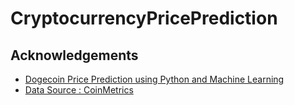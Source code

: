 # CryptocurrencyPricePrediction

## Acknowledgements

 - [Dogecoin Price Prediction using Python and Machine Learning](https://www.youtube.com/watch?v=FMKnvsKoQxE)
 - [Data Source : CoinMetrics](https://coinmetrics.io/community-network-data/)
